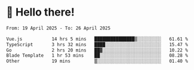 # 👋 Hello there!

<!--START_SECTION:waka-->

```txt
From: 19 April 2025 - To: 26 April 2025

Vue.js           14 hrs 5 mins   ███████████████▒░░░░░░░░░   61.61 %
TypeScript       3 hrs 32 mins   ████░░░░░░░░░░░░░░░░░░░░░   15.47 %
Go               2 hrs 20 mins   ██▓░░░░░░░░░░░░░░░░░░░░░░   10.22 %
Blade Template   1 hr 53 mins    ██░░░░░░░░░░░░░░░░░░░░░░░   08.28 %
Other            19 mins         ▒░░░░░░░░░░░░░░░░░░░░░░░░   01.40 %
```

<!--END_SECTION:waka-->
